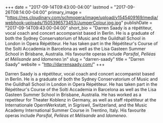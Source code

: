 +++
date = "2017-09-14T09:43:00-04:00"
lastmod = "2017-09-26T08:14:00-04:00"
primary_image = "https://res.cloudinary.com/schmopera/image/upload/v1545409169/media/webhook-uploads/1505396573453/JumperColour.jpg.jpg"
publishDate = "2017-09-14T09:43:00-04:00"
short_bio = "Darren Saady is a répétiteur, vocal coach and concert accompanist based in Berlin. He is a graduate of both the Sydney Conservatorium of Music and the Guildhall School in London in Opera Répétiteur. He has taken part in the Répétiteur&#039;s Course of the Solti Accademia in Barcelona as well as the Lisa Gasteen Summer School in Brisbane, Australia. His favourite operas include *Parsifal*, *Pelléas et Mélisande* and *Idomeneo*.\n"
slug = "darren-saady"
title = "Darren Saady"
website = "http://darrensaady.com/"
+++

Darren Saady is a répétiteur, vocal coach and concert accompanist based in Berlin. He is a graduate of both the Sydney Conservatorium of Music and the Guildhall School in London in Opera Répétiteur. He has taken part in the Répétiteur's Course of the Solti Accademia in Barcelona as well as the Lisa Gasteen Summer School in Brisbane, Australia. He has worked as a repetiteur for Theater Koblenz in Germany, as well as staff répétiteur at the Internationale OpernWerkstatt, in Sigriswil, Switzerland, and the Music Academy International Summer Course in Trentino, Italy. His favourite operas include *Parsifal*, *Pelléas et Mélisande* and *Idomeneo*.

